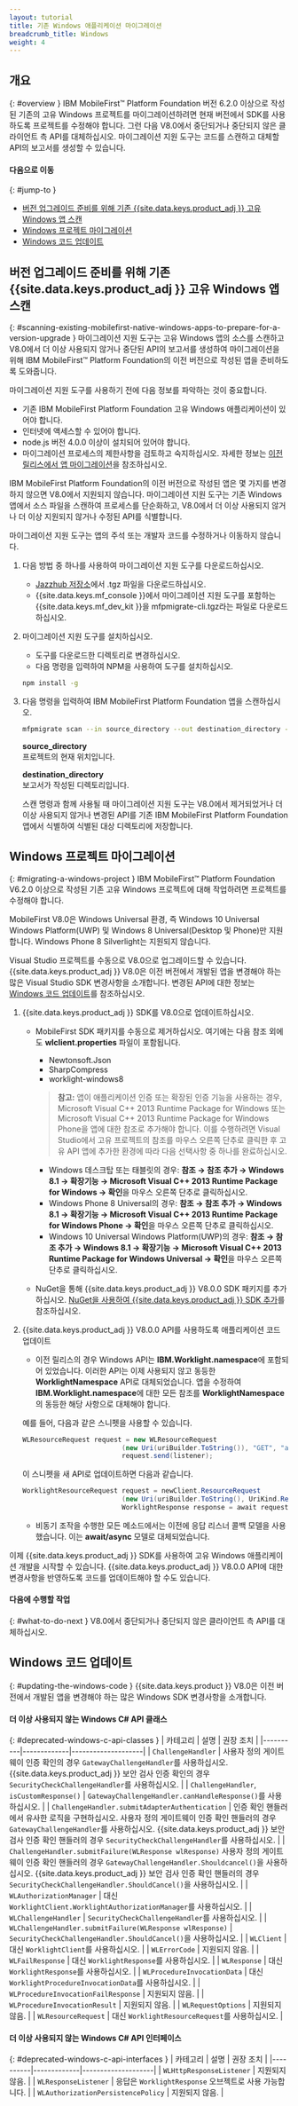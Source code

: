 ```yaml
---
layout: tutorial
title: 기존 Windows 애플리케이션 마이그레이션
breadcrumb_title: Windows
weight: 4
---
```

<!-- NLS_CHARSET=UTF-8 -->
## 개요
{: #overview }
IBM MobileFirst™ Platform Foundation 버전 6.2.0 이상으로 작성된 기존의 고유 Windows 프로젝트를 마이그레이션하려면 현재 버전에서 SDK를 사용하도록 프로젝트를 수정해야 합니다. 그런 다음 V8.0에서 중단되거나 중단되지 않은 클라이언트 측 API를 대체하십시오. 마이그레이션 지원 도구는 코드를 스캔하고 대체할 API의 보고서를 생성할 수 있습니다. 

#### 다음으로 이동
{: #jump-to }
* [버전 업그레이드 준비를 위해 기존 {{site.data.keys.product_adj }} 고유 Windows 앱 스캔](#scanning-existing-mobilefirst-native-windows-apps-to-prepare-for-a-version-upgrade)
* [Windows 프로젝트 마이그레이션](#migrating-a-windows-project)
* [Windows 코드 업데이트](#updating-the-windows-code)

## 버전 업그레이드 준비를 위해 기존 {{site.data.keys.product_adj }} 고유 Windows 앱 스캔
{: #scanning-existing-mobilefirst-native-windows-apps-to-prepare-for-a-version-upgrade }
마이그레이션 지원 도구는 고유 Windows 앱의 소스를 스캔하고 V8.0에서 더 이상 사용되지 않거나 중단된 API의 보고서를 생성하여 마이그레이션을 위해 IBM MobileFirst™ Platform Foundation의 이전 버전으로 작성된 앱을 준비하도록 도와줍니다. 

마이그레이션 지원 도구를 사용하기 전에 다음 정보를 파악하는 것이 중요합니다. 

* 기존 IBM MobileFirst Platform Foundation 고유 Windows 애플리케이션이 있어야 합니다. 
* 인터넷에 액세스할 수 있어야 합니다. 
* node.js 버전 4.0.0 이상이 설치되어 있어야 합니다. 
* 마이그레이션 프로세스의 제한사항을 검토하고 숙지하십시오. 자세한 정보는 [이전 릴리스에서 앱 마이그레이션](../)을 참조하십시오. 

IBM MobileFirst Platform Foundation의 이전 버전으로 작성된 앱은 몇 가지를 변경하지 않으면 V8.0에서 지원되지 않습니다. 마이그레이션 지원 도구는 기존 Windows 앱에서 소스 파일을 스캔하여 프로세스를 단순화하고, V8.0에서 더 이상 사용되지 않거나 더 이상 지원되지 않거나 수정된 API를 식별합니다. 

마이그레이션 지원 도구는 앱의 주석 또는 개발자 코드를 수정하거나 이동하지 않습니다. 

1. 다음 방법 중 하나를 사용하여 마이그레이션 지원 도구를 다운로드하십시오. 
    * [Jazzhub 저장소](https://hub.jazz.net/project/ibmmfpf/mfp-migrator-tool)에서 .tgz 파일을 다운로드하십시오. 
    * {{site.data.keys.mf_console }}에서 마이그레이션 지원 도구를 포함하는 {{site.data.keys.mf_dev_kit }}을 mfpmigrate-cli.tgz라는 파일로 다운로드하십시오. 
2. 마이그레이션 지원 도구를 설치하십시오. 
    * 도구를 다운로드한 디렉토리로 변경하십시오. 
    * 다음 명령을 입력하여 NPM을 사용하여 도구를 설치하십시오. 

   ```bash
   npm install -g
   ```
    
3. 다음 명령을 입력하여 IBM MobileFirst Platform Foundation 앱을 스캔하십시오. 

   ```bash
   mfpmigrate scan --in source_directory --out destination_directory --type windows
   ```
    
   **source_directory**  
   프로젝트의 현재 위치입니다. 

   **destination_directory**  
   보고서가 작성된 디렉토리입니다. 

   스캔 명령과 함께 사용될 때 마이그레이션 지원 도구는 V8.0에서 제거되었거나 더 이상 사용되지 않거나 변경된 API를 기존 IBM MobileFirst Platform Foundation 앱에서 식별하여 식별된 대상 디렉토리에 저장합니다. 
    
## Windows 프로젝트 마이그레이션
{: #migrating-a-windows-project }
IBM MobileFirst™ Platform Foundation V6.2.0 이상으로 작성된 기존 고유 Windows 프로젝트에 대해 작업하려면 프로젝트를 수정해야 합니다. 

MobileFirst V8.0은 Windows Universal 환경, 즉 Windows 10 Universal Windows Platform(UWP) 및 Windows 8 Universal(Desktop 및 Phone)만 지원합니다. Windows Phone 8 Silverlight는 지원되지 않습니다. 

Visual Studio 프로젝트를 수동으로 V8.0으로 업그레이드할 수 있습니다. {{site.data.keys.product_adj }} V8.0은 이전 버전에서 개발된 앱을 변경해야 하는 많은 Visual Studio SDK 변경사항을 소개합니다. 변경된 API에 대한 정보는 [Windows 코드 업데이트](#updating-the-windows-code)를 참조하십시오. 

1. {{site.data.keys.product_adj }} SDK를 V8.0으로 업데이트하십시오. 
    * MobileFirst SDK 패키지를 수동으로 제거하십시오. 여기에는 다음 참조 외에도 **wlclient.properties** 파일이 포함됩니다. 
        * Newtonsoft.Json
        * SharpCompress
        * worklight-windows8

        > **참고:** 앱이 애플리케이션 인증 또는 확장된 인증 기능을 사용하는 경우, Microsoft Visual C++ 2013 Runtime Package for Windows 또는 Microsoft Visual C++ 2013 Runtime Package for Windows Phone을 앱에 대한 참조로 추가해야 합니다. 이를 수행하려면 Visual Studio에서 고유 프로젝트의 참조를 마우스 오른쪽 단추로 클릭한 후 고유 API 앱에 추가한 환경에 따라 다음 선택사항 중 하나를 완료하십시오.         
        * Windows 데스크탑 또는 태블릿의 경우: **참조 → 참조 추가 → Windows 8.1 → 확장기능 → Microsoft Visual C++ 2013 Runtime Package for Windows → 확인**을 마우스 오른쪽 단추로 클릭하십시오. 
        * Windows Phone 8 Universal의 경우: **참조 → 참조 추가 → Windows 8.1 → 확장기능 → Microsoft Visual C++ 2013 Runtime Package for Windows Phone → 확인**을 마우스 오른쪽 단추로 클릭하십시오. 
        * Windows 10 Universal Windows Platform(UWP)의 경우: **참조 → 참조 추가 → Windows 8.1 → 확장기능 → Microsoft Visual C++ 2013 Runtime Package for Windows Universal → 확인**을 마우스 오른쪽 단추로 클릭하십시오. 
    * NuGet을 통해 {{site.data.keys.product_adj }} V8.0.0 SDK 패키지를 추가하십시오. [NuGet을 사용하여 {{site.data.keys.product_adj }} SDK 추가](../../../application-development/sdk/windows-8-10)를 참조하십시오. 
2. {{site.data.keys.product_adj }} V8.0.0 API를 사용하도록 애플리케이션 코드 업데이트
    * 이전 릴리스의 경우 Windows API는 **IBM.Worklight.namespace**에 포함되어 있었습니다. 이러한 API는 이제 사용되지 않고 동등한 **WorklightNamespace** API로 대체되었습니다. 앱을 수정하여 **IBM.Worklight.namespace**에 대한 모든 참조를 **WorklightNamespace**의 동등한 해당 사항으로 대체해야 합니다. 

   예를 들어, 다음과 같은 스니펫을 사용할 수 있습니다. 

   ```csharp
   WLResourceRequest request = new WLResourceRequest
                            (new Uri(uriBuilder.ToString()), "GET", "accessRestricted"); 
                            request.send(listener); 
   ```
    
   이 스니펫을 새 API로 업데이트하면 다음과 같습니다. 
    
   ```csharp
   WorklightResourceRequest request = newClient.ResourceRequest
                            (new Uri(uriBuilder.ToString(), UriKind.Relative), "GET", "accessRestricted");
                            WorklightResponse response = await request.Send();
   ```
    
    * 비동기 조작을 수행한 모든 메소드에서는 이전에 응답 리스너 콜백 모델을 사용했습니다. 이는 **await/async** 모델로 대체되었습니다. 

이제 {{site.data.keys.product_adj }} SDK를 사용하여 고유 Windows 애플리케이션 개발을 시작할 수 있습니다. {{site.data.keys.product_adj }} V8.0.0 API에 대한 변경사항을 반영하도록 코드를 업데이트해야 할 수도 있습니다. 

#### 다음에 수행할 작업
{: #what-to-do-next }
V8.0에서 중단되거나 중단되지 않은 클라이언트 측 API를 대체하십시오. 

## Windows 코드 업데이트
{: #updating-the-windows-code }
{{site.data.keys.product }} V8.0은 이전 버전에서 개발된 앱을 변경해야 하는 많은 Windows SDK 변경사항을 소개합니다. 

#### 더 이상 사용되지 않는 Windows C# API 클래스
{: #deprecated-windows-c-api-classes }
| 카테고리 | 설명 | 권장 조치 | 
|----------|-------------|--------------------|
| `ChallengeHandler`  | 사용자 정의 게이트웨이 인증 확인의 경우 `GatewayChallengeHandler`를 사용하십시오. {{site.data.keys.product_adj }} 보안 검사 인증 확인의 경우 `SecurityCheckChallengeHandler`를 사용하십시오.  |
| `ChallengeHandler`, `isCustomResponse()`  | `GatewayChallengeHandler.canHandleResponse()`를 사용하십시오.  | 
| `ChallengeHandler.submitAdapterAuthentication` | 인증 확인 핸들러에서 유사한 로직을 구현하십시오. 사용자 정의 게이트웨이 인증 확인 핸들러의 경우 `GatewayChallengeHandler`를 사용하십시오. {{site.data.keys.product_adj }} 보안 검사 인증 확인 핸들러의 경우 `SecurityCheckChallengeHandler`를 사용하십시오.  | 
| `ChallengeHandler.submitFailure(WLResponse wlResponse)` 사용자 정의 게이트웨이 인증 확인 핸들러의 경우 `GatewayChallengeHandler.Shouldcancel()`을 사용하십시오. {{site.data.keys.product_adj }} 보안 검사 인증 확인 핸들러의 경우 `SecurityCheckChallengeHandler.ShouldCancel()`을 사용하십시오.  | 
| `WLAuthorizationManager` | 대신 `WorklightClient.WorklightAuthorizationManager`를 사용하십시오.  | 
| `WLChallengeHandler` | `SecurityCheckChallengeHandler`를 사용하십시오.   | 
| `WLChallengeHandler.submitFailure(WLResponse wlResponse)`  | 	`SecurityCheckChallengeHandler.ShouldCancel()`을 사용하십시오.  | 
| `WLClient` | 	대신 `WorklightClient`를 사용하십시오.  | 
| `WLErrorCode` | 	지원되지 않음.  | 
| `WLFailResponse` | 	대신 `WorklightResponse`를 사용하십시오.  | 
| `WLResponse` | 대신 `WorklightResponse`를 사용하십시오.  | 
| `WLProcedureInvocationData` | 대신 `WorklightProcedureInvocationData`를 사용하십시오.  | 
| `WLProcedureInvocationFailResponse` | 	지원되지 않음.  | 
| `WLProcedureInvocationResult` | 	지원되지 않음.  | 
| `WLRequestOptions` | 	지원되지 않음.  | 
| `WLResourceRequest` | 	대신 `WorklightResourceRequest`를 사용하십시오.  | 

#### 더 이상 사용되지 않는 Windows C# API 인터페이스
{: #deprecated-windows-c-api-interfaces }
| 카테고리 | 설명 | 권장 조치 | 
|----------|-------------|--------------------|
| `WLHttpResponseListener` | 지원되지 않음.  | 
| `WLResponseListener` | 응답은 `WorklightResponse` 오브젝트로 사용 가능합니다.  | 
| `WLAuthorizationPersistencePolicy` | 지원되지 않음.  | 
